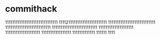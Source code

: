 # commithack
111111111111111111111111111111
111121111111111111111111111
111111111111111111111111111
11111111111111111111111111
11111111111111111111111111
11111111111111111111
11111111111111111111
11111111111111111
1111111111111
111111
1111
